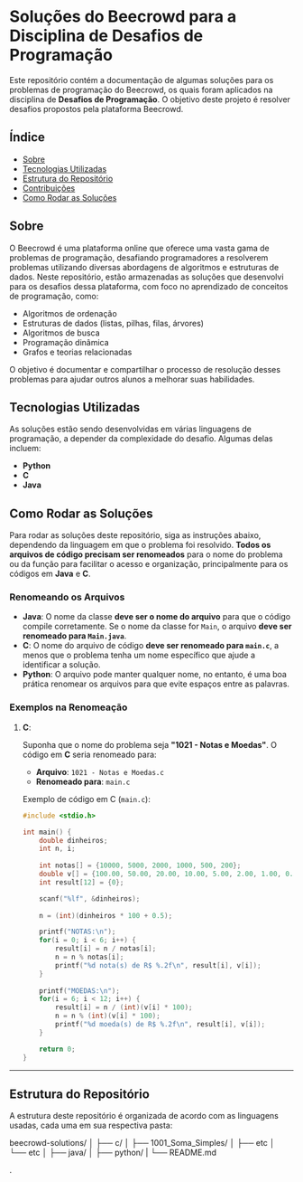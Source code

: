 # Soluções do Beecrowd para a Disciplina de Desafios de Programação

Este repositório contém a documentação de algumas soluções para os problemas de programação do Beecrowd, os quais foram aplicados na disciplina de **Desafios de Programação**. O objetivo deste projeto é resolver desafios propostos pela plataforma Beecrowd.

## Índice

- [Sobre](#sobre)
- [Tecnologias Utilizadas](#tecnologias-utilizadas)
- [Estrutura do Repositório](#estrutura-do-repositório)
- [Contribuições](#contribuições)
- [Como Rodar as Soluções](#Como-Rodar-as-Soluções)

## Sobre

O Beecrowd é uma plataforma online que oferece uma vasta gama de problemas de programação, desafiando programadores a resolverem problemas utilizando diversas abordagens de algoritmos e estruturas de dados. Neste repositório, estão armazenadas as soluções que desenvolvi para os desafios dessa plataforma, com foco no aprendizado de conceitos de programação, como:

- Algoritmos de ordenação
- Estruturas de dados (listas, pilhas, filas, árvores)
- Algoritmos de busca
- Programação dinâmica
- Grafos e teorias relacionadas

O objetivo é documentar e compartilhar o processo de resolução desses problemas para ajudar outros alunos a melhorar suas habilidades.

## Tecnologias Utilizadas

As soluções estão sendo desenvolvidas em várias linguagens de programação, a depender da complexidade do desafio. Algumas delas incluem:

- **Python**
- **C**
- **Java**

## Como Rodar as Soluções

Para rodar as soluções deste repositório, siga as instruções abaixo, dependendo da linguagem em que o problema foi resolvido. **Todos os arquivos de código precisam ser renomeados** para o nome do problema ou da função para facilitar o acesso e organização, principalmente para os códigos em **Java** e **C**.

### Renomeando os Arquivos

- **Java**: O nome da classe **deve ser o nome do arquivo** para que o código compile corretamente. Se o nome da classe for `Main`, o arquivo **deve ser renomeado para `Main.java`**.
- **C**: O nome do arquivo de código **deve ser renomeado para `main.c`**, a menos que o problema tenha um nome específico que ajude a identificar a solução.
- **Python**: O arquivo pode manter qualquer nome, no entanto, é uma boa prática renomear os arquivos para que evite espaços entre as palavras.

### Exemplos na Renomeação

1. **C**:

   Suponha que o nome do problema seja **"1021 - Notas e Moedas"**. O código em **C** seria renomeado para:

   - **Arquivo**: `1021 - Notas e Moedas.c`
   - **Renomeado para**: `main.c`

   Exemplo de código em C (`main.c`):

   ```c
   #include <stdio.h>

   int main() {
       double dinheiros;
       int n, i;
       
       int notas[] = {10000, 5000, 2000, 1000, 500, 200};  
       double v[] = {100.00, 50.00, 20.00, 10.00, 5.00, 2.00, 1.00, 0.50, 0.25, 0.10, 0.05, 0.01}; 
       int result[12] = {0}; 

       scanf("%lf", &dinheiros);
       
       n = (int)(dinheiros * 100 + 0.5);  

       printf("NOTAS:\n");
       for(i = 0; i < 6; i++) { 
           result[i] = n / notas[i];
           n = n % notas[i];
           printf("%d nota(s) de R$ %.2f\n", result[i], v[i]);
       }
       
       printf("MOEDAS:\n");
       for(i = 6; i < 12; i++) { 
           result[i] = n / (int)(v[i] * 100);
           n = n % (int)(v[i] * 100);
           printf("%d moeda(s) de R$ %.2f\n", result[i], v[i]);
       }

       return 0;
   }

-----------------

## Estrutura do Repositório

A estrutura deste repositório é organizada de acordo com as linguagens usadas, cada uma em sua respectiva pasta:

beecrowd-solutions/
│
├── c/
│   ├── 1001_Soma_Simples/
│   ├── etc
│   └── etc
│
├── java/
│
├── python/
|
└── README.md

.
